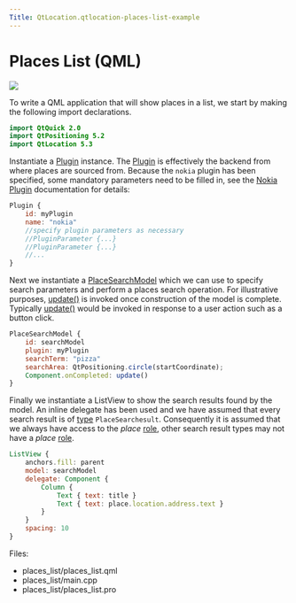 ```yaml
---
Title: QtLocation.qtlocation-places-list-example
---
```

        
Places List (QML)
=================

<span class="subtitle"></span>
<span id="details"></span>
![](https://developer.ubuntu.com/static/devportal_uploaded/f87d87d6-a456-4cf4-a3e7-cbc4a562f964-api/apps/qml/sdk-15.04.1/qtlocation-places-list-example/images/places-list.png)

To write a QML application that will show places in a list, we start by making the following import declarations.

``` qml
import QtQuick 2.0
import QtPositioning 5.2
import QtLocation 5.3
```

Instantiate a [Plugin](../../sdk-15.04.1/QtLocation.location-places-qml.md#plugin) instance. The [Plugin](../../sdk-15.04.1/QtLocation.location-places-qml.md#plugin) is effectively the backend from where places are sourced from. Because the `nokia` plugin has been specified, some mandatory parameters need to be filled in, see the [Nokia Plugin](../../sdk-15.04.1/QtLocation.location-plugin-nokia.md#mandatory-parameters) documentation for details:

``` qml
Plugin {
    id: myPlugin
    name: "nokia"
    //specify plugin parameters as necessary
    //PluginParameter {...}
    //PluginParameter {...}
    //...
}
```

Next we instantiate a [PlaceSearchModel](../../sdk-15.04.1/QtLocation.PlaceSearchModel.md) which we can use to specify search parameters and perform a places search operation. For illustrative purposes, [update()](../../sdk-15.04.1/QtLocation.PlaceSearchModel.md#update-method) is invoked once construction of the model is complete. Typically [update()](../../sdk-15.04.1/QtLocation.PlaceSearchModel.md#update-method) would be invoked in response to a user action such as a button click.

``` qml
PlaceSearchModel {
    id: searchModel
    plugin: myPlugin
    searchTerm: "pizza"
    searchArea: QtPositioning.circle(startCoordinate);
    Component.onCompleted: update()
}
```

Finally we instantiate a ListView to show the search results found by the model. An inline delegate has been used and we have assumed that every search result is of [type](../../sdk-15.04.1/QtLocation.PlaceSearchModel.md#search-result-types) `PlaceSearchesult`. Consequently it is assumed that we always have access to the *place* [role](../../sdk-15.04.1/QtLocation.PlaceSearchModel.md#placesearchmodel-roles), other search result types may not have a *place* [role](../../sdk-15.04.1/QtLocation.PlaceSearchModel.md#placesearchmodel-roles).

``` qml
ListView {
    anchors.fill: parent
    model: searchModel
    delegate: Component {
        Column {
            Text { text: title }
            Text { text: place.location.address.text }
        }
    }
    spacing: 10
}
```

Files:

-   places\_list/places\_list.qml
-   places\_list/main.cpp
-   places\_list/places\_list.pro

